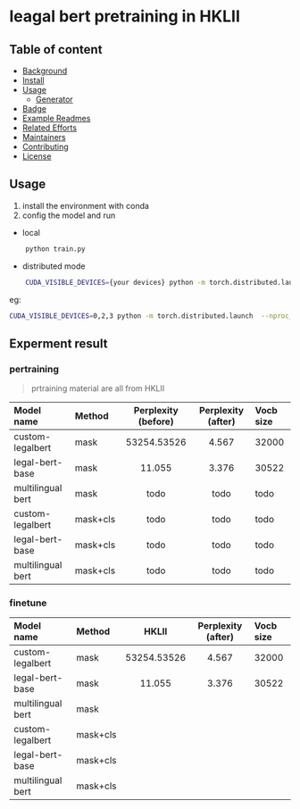 # leagal bert pretraining in HKLII


## Table of content
- [Background](#background)
- [Install](#install)
- [Usage](#usage)
	- [Generator](#generator)
- [Badge](#badge)
- [Example Readmes](#example-readmes)
- [Related Efforts](#related-efforts)
- [Maintainers](#maintainers)
- [Contributing](#contributing)
- [License](#license)

## Usage
1. install the environment with conda
2. config the model and run
- local 
```sh
    python train.py
```
- distributed mode
```sh
    CUDA_VISIBLE_DEVICES={your devices} python -m torch.distributed.launch  --nproc_per_node={\# your divce} train.py
```
eg:
```sh
CUDA_VISIBLE_DEVICES=0,2,3 python -m torch.distributed.launch  --nproc_per_node=3 train.py
```
## Experment result

### pertraining
> prtraining material are all from HKLII

| Model name        |  Method   | Perplexity (before)   | Perplexity (after)| Vocb size |
|:-----------       |:--------  |:------------------:   |:-----------------:|:----------|
| custom-legalbert  | mask      | 53254.53526           | 4.567             | 32000     |
| legal-bert-base   | mask      | 11.055                | 3.376             | 30522     |
| multilingual bert | mask      | todo                  |todo               | todo      |
| custom-legalbert  | mask+cls  | todo                  |todo               | todo      |
| legal-bert-base   | mask+cls  | todo                  |todo               | todo      |
| multilingual bert | mask+cls  | todo                  |todo               | todo      |

### finetune

| Model name        |  Method   | HKLII   | Perplexity (after)| Vocb size |
|:-----------       |:--------  |:------------------:   |:-----------------:|:----------|
| custom-legalbert  | mask      | 53254.53526           | 4.567             | 32000     |
| legal-bert-base   | mask      | 11.055                | 3.376             | 30522     |
| multilingual bert | mask      | 
| custom-legalbert  | mask+cls  |
| legal-bert-base   | mask+cls  |
| multilingual bert | mask+cls  |






